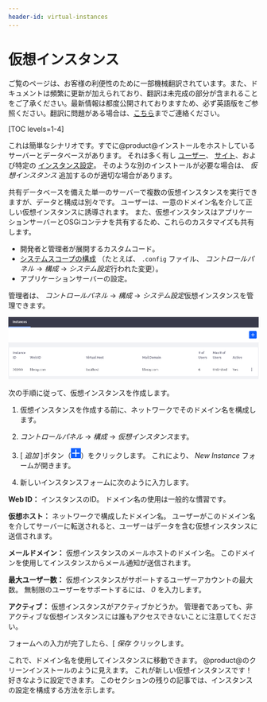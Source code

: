 ```yaml
---
header-id: virtual-instances
---
```


# 仮想インスタンス

<p class="alert alert-info"><span class="wysiwyg-color-blue120">ご覧のページは、お客様の利便性のために一部機械翻訳されています。また、ドキュメントは頻繁に更新が加えられており、翻訳は未完成の部分が含まれることをご了承ください。最新情報は都度公開されておりますため、必ず英語版をご参照ください。翻訳に問題がある場合は、<a href="mailto:support-content-jp@liferay.com">こちら</a>までご連絡ください。</span></p>

[TOC levels=1-4]

これは簡単なシナリオです。すでに@product@インストールをホストしているサーバーとデータベースがあります。 それは多く有し [ユーザー](/docs/7-1/user/-/knowledge_base/u/users-and-organizations)、 [サイト](/docs/7-1/user/-/knowledge_base/u/building-a-site)、および特定の [インスタンス設定](/docs/7-1/user/-/knowledge_base/u/general-settings)。 そのような別のインストールが必要な場合は、 *仮想インスタンス* 追加するのが適切な場合があります。

共有データベースを備えた単一のサーバーで複数の仮想インスタンスを実行できますが、データと構成は別々です。 ユーザーは、一意のドメイン名を介して正しい仮想インスタンスに誘導されます。 また、仮想インスタンスはアプリケーションサーバーとOSGiコンテナを共有するため、これらのカスタマイズも共有します。

  - 開発者と管理者が展開するカスタムコード。
  - [システムスコープの構成](/docs/7-1/user/-/knowledge_base/u/system-settings) （たとえば、 `.config` ファイル、 *コントロールパネル* → *構成* → *システム設定*行われた変更）。
  - アプリケーションサーバーの設定。

管理者は、 *コントロールパネル* → *構成* → *システム設定*仮想インスタンスを管理できます。

![図1：コントロールパネルの*設定*→*仮想インスタンス*セクションでLiferayの仮想インスタンスを追加および管理します。](../../../images/virtual-instances.png)

次の手順に従って、仮想インスタンスを作成します。

1.  仮想インスタンスを作成する前に、ネットワークでそのドメイン名を構成します。

2.  *コントロールパネル* → *構成* → *仮想インスタンス*ます。

3.  [ *追加* ]ボタン（![Add](../../../images/icon-add.png)）をクリックします。 これにより、 *New Instance* フォームが開きます。

4.  新しいインスタンスフォームに次のように入力します。

**Web ID：** インスタンスのID。 ドメイン名の使用は一般的な慣習です。

**仮想ホスト：** ネットワークで構成したドメイン名。 ユーザーがこのドメイン名を介してサーバーに転送されると、ユーザーはデータを含む仮想インスタンスに送信されます。

**メールドメイン：** 仮想インスタンスのメールホストのドメイン名。 このドメインを使用してインスタンスからメール通知が送信されます。

**最大ユーザー数：** 仮想インスタンスがサポートするユーザーアカウントの最大数。 無制限のユーザーをサポートするには、 *0* を入力します。

**アクティブ：** 仮想インスタンスがアクティブかどうか。 管理者であっても、非アクティブな仮想インスタンスには誰もアクセスできないことに注意してください。

フォームへの入力が完了したら、[ *保存* クリックします。

これで、ドメイン名を使用してインスタンスに移動できます。 @product@のクリーンインストールのように見えます。 これが新しい仮想インスタンスです！ 好きなように設定できます。 このセクションの残りの記事では、インスタンスの設定を構成する方法を示します。

